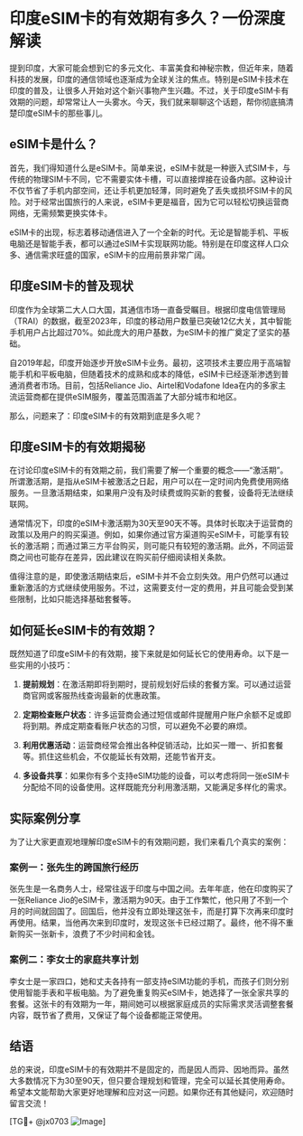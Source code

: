 # 印度eSIM卡的有效期有多久？一份深度解读

提到印度，大家可能会想到它的多元文化、丰富美食和神秘宗教，但近年来，随着科技的发展，印度的通信领域也逐渐成为全球关注的焦点。特别是eSIM卡技术在印度的普及，让很多人开始对这个新兴事物产生兴趣。不过，关于印度eSIM卡有效期的问题，却常常让人一头雾水。今天，我们就来聊聊这个话题，帮你彻底搞清楚印度eSIM卡的那些事儿。

## eSIM卡是什么？

首先，我们得知道什么是eSIM卡。简单来说，eSIM卡就是一种嵌入式SIM卡，与传统的物理SIM卡不同，它不需要实体卡槽，可以直接焊接在设备内部。这种设计不仅节省了手机内部空间，还让手机更加轻薄，同时避免了丢失或损坏SIM卡的风险。对于经常出国旅行的人来说，eSIM卡更是福音，因为它可以轻松切换运营商网络，无需频繁更换实体卡。

eSIM卡的出现，标志着移动通信进入了一个全新的时代。无论是智能手机、平板电脑还是智能手表，都可以通过eSIM卡实现联网功能。特别是在印度这样人口众多、通信需求旺盛的国家，eSIM卡的应用前景非常广阔。

## 印度eSIM卡的普及现状

印度作为全球第二大人口大国，其通信市场一直备受瞩目。根据印度电信管理局（TRAI）的数据，截至2023年，印度的移动用户数量已突破12亿大关，其中智能手机用户占比超过70%。如此庞大的用户基数，为eSIM卡的推广奠定了坚实的基础。

自2019年起，印度开始逐步开放eSIM卡业务。最初，这项技术主要应用于高端智能手机和平板电脑，但随着技术的成熟和成本的降低，eSIM卡已经逐渐渗透到普通消费者市场。目前，包括Reliance Jio、Airtel和Vodafone Idea在内的多家主流运营商都在提供eSIM服务，覆盖范围涵盖了大部分城市和地区。

那么，问题来了：印度eSIM卡的有效期到底是多久呢？

## 印度eSIM卡的有效期揭秘

在讨论印度eSIM卡的有效期之前，我们需要了解一个重要的概念——“激活期”。所谓激活期，是指从eSIM卡被激活之日起，用户可以在一定时间内免费使用网络服务。一旦激活期结束，如果用户没有及时续费或购买新的套餐，设备将无法继续联网。

通常情况下，印度的eSIM卡激活期为30天至90天不等。具体时长取决于运营商的政策以及用户的购买渠道。例如，如果你通过官方渠道购买eSIM卡，可能享有较长的激活期；而通过第三方平台购买，则可能只有较短的激活期。此外，不同运营商之间也可能存在差异，因此建议在购买前仔细阅读相关条款。

值得注意的是，即使激活期结束后，eSIM卡并不会立刻失效。用户仍然可以通过重新激活的方式继续使用服务。不过，这需要支付一定的费用，并且可能会受到某些限制，比如只能选择基础套餐等。

## 如何延长eSIM卡的有效期？

既然知道了印度eSIM卡的有效期，接下来就是如何延长它的使用寿命。以下是一些实用的小技巧：

1. **提前规划**：在激活期即将到期时，提前规划好后续的套餐方案。可以通过运营商官网或客服热线查询最新的优惠政策。
   
2. **定期检查账户状态**：许多运营商会通过短信或邮件提醒用户账户余额不足或即将到期。养成定期查看账户状态的习惯，可以避免不必要的麻烦。

3. **利用优惠活动**：运营商经常会推出各种促销活动，比如买一赠一、折扣套餐等。抓住这些机会，不仅能延长有效期，还能节省开支。

4. **多设备共享**：如果你有多个支持eSIM功能的设备，可以考虑将同一张eSIM卡分配给不同的设备使用。这样既能充分利用激活期，又能满足多样化的需求。

## 实际案例分享

为了让大家更直观地理解印度eSIM卡的有效期问题，我们来看几个真实的案例：

### 案例一：张先生的跨国旅行经历

张先生是一名商务人士，经常往返于印度与中国之间。去年年底，他在印度购买了一张Reliance Jio的eSIM卡，激活期为90天。由于工作繁忙，他只用了不到一个月的时间就回国了。回国后，他并没有立即处理这张卡，而是打算下次再来印度时再使用。结果，当他再次来到印度时，发现这张卡已经过期了。最终，他不得不重新购买一张新卡，浪费了不少时间和金钱。

### 案例二：李女士的家庭共享计划

李女士是一家四口，她和丈夫各持有一部支持eSIM功能的手机，而孩子们则分别使用智能手表和平板电脑。为了避免重复购买eSIM卡，她选择了一张全家共享的套餐。这张卡的有效期为一年，期间她可以根据家庭成员的实际需求灵活调整套餐内容，既节省了费用，又保证了每个设备都能正常使用。

## 结语

总的来说，印度eSIM卡的有效期并不是固定的，而是因人而异、因地而异。虽然大多数情况下为30至90天，但只要合理规划和管理，完全可以延长其使用寿命。希望本文能帮助大家更好地理解和应对这一问题。如果你还有其他疑问，欢迎随时留言交流！

[TG💪+ @jx0703 ![Image](https://github.com/user-attachments/assets/dbca1d08-cadb-493c-b0ec-ad6f7a83f270)]